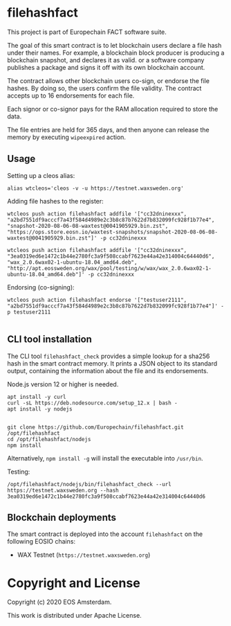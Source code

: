 # filehashfact

This project is part of Europechain FACT software suite.

The goal of this smart contract is to let blockchain users declare a
file hash under their names. For example, a blockchain block producer
is producing a blockchain snapshot, and declares it as valid. or a
software company publishes a package and signs it off with its own
blockchain account.

The contract allows other blockchain users co-sign, or endorse the
file hashes. By doing so, the users confirm the file validity. The
contract accepts up to 16 endorsements for each file.

Each signor or co-signor pays for the RAM allocation required to store
the data.

The file entries are held for 365 days, and then anyone can release
the memory by executing `wipeexpired` action.


## Usage

Setting up a cleos alias:

```
alias wtcleos='cleos -v -u https://testnet.waxsweden.org'
```

Adding file hashes to the register:

```
wtcleos push action filehashfact addfile '["cc32dninexxx", "a2bd7551df9acccf7a43f584d4989e2c3b8c87b7622d7b832099fc928f1b77e4", "snapshot-2020-08-06-08-waxtest@0041905929.bin.zst", "https://ops.store.eosn.io/waxtest-snapshots/snapshot-2020-08-06-08-waxtest@0041905929.bin.zst"]' -p cc32dninexxx

wtcleos push action filehashfact addfile '["cc32dninexxx", "3ea0319ed6e1472c1b44e2780fc3a9f508ccabf7623e44a42e314004c64440d6", "wax_2.0.6wax02-1-ubuntu-18.04_amd64.deb", "http://apt.eossweden.org/wax/pool/testing/w/wax/wax_2.0.6wax02-1-ubuntu-18.04_amd64.deb"]' -p cc32dninexxx

```

Endorsing (co-signing):

```
wtcleos push action filehashfact endorse '["testuser2111", "a2bd7551df9acccf7a43f584d4989e2c3b8c87b7622d7b832099fc928f1b77e4"]' -p testuser2111


```



## CLI tool installation

The CLI tool `filehashfact_check` provides a simple lookup for a
sha256 hash in the smart contract memory. It prints a JSON object to
its standard output, containing the information about the file and its
endorsements.

Node.js version 12 or higher is needed.

```
apt install -y curl
curl -sL https://deb.nodesource.com/setup_12.x | bash -
apt install -y nodejs


git clone https://github.com/Europechain/filehashfact.git /opt/filehashfact
cd /opt/filehashfact/nodejs
npm install
```

Alternatively, `npm install -g` will install the executable into `/usr/bin`.

Testing:
```
/opt/filehashfact/nodejs/bin/filehashfact_check --url https://testnet.waxsweden.org --hash 3ea0319ed6e1472c1b44e2780fc3a9f508ccabf7623e44a42e314004c64440d6

```


## Blockchain deployments

The smart contract is deployed into the account `filehashfact` on the
following EOSIO chains:


* WAX Testnet (`https://testnet.waxsweden.org`)




# Copyright and License

Copyright (c) 2020 EOS Amsterdam.

This work is distributed under Apache License.
